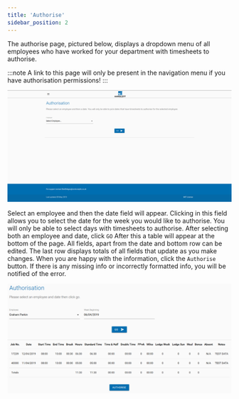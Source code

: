 ```yaml
---
title: 'Authorise'
sidebar_position: 2
---
```

The authorise page, pictured below, displays a dropdown menu of all employees who have worked for your department with timesheets to authorise.

:::note
A link to this page will only be present in the navigation menu if you have authorisation permissions!
:::

![Screenshot](/img/auth-1.png)

Select an employee and then the date field will appear. Clicking in this field allows you to select the date for the week you would like to authorise. You will only be able to select days with timesheets to authorise. After selecting both an employee and date, click `GO` After this a table will appear at the bottom of the page. All fields, apart from the date and bottom row can be edited. The last row displays totals of all fields that update as you make changes. When you are happy with the information, click the `Authorise` button. If there is any missing info or incorrectly formatted info, you will be notified of the error.

![Screenshot](/img/auth-2.png)